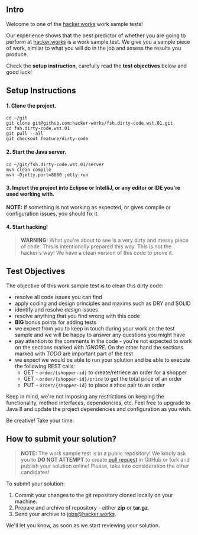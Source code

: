 ## Intro

Welcome to one of the [hacker.works][hacker.works] work sample tests!

Our experience shows that the best predictor of whether you are going to perform at [hacker.works][hacker.works] is a work sample test. We give you a sample piece of work, similar to what you will do in the job and assess the results you produce.

Check the **setup instruction**, carefully read the **test objectives** below and good luck!

## Setup Instructions

#### 1. Clone the project.

    cd ~/git
    git clone git@github.com:hacker-works/fsh.dirty-code.wst.01.git
    cd fsh.dirty-code.wst.01
    git pull --all
    git checkout feature/dirty-code

#### 2. Start the Java server.

    cd ~/git/fsh.dirty-code.wst.01/server
    mvn clean compile
    mvn -Djetty.port=8680 jetty:run

#### 3. Import the project into Eclipse or IntelliJ, or any editor or IDE you're used working with.

**NOTE:** If something is not working as expected, or gives compile or configuration issues, you should fix it. 

#### 4. Start hacking! 

> **WARNING:** What you're about to see is a very dirty and messy piece of code. This is intentionally prepared this way. This is not the hacker's way! We have a clean version of this code to prove it. 

## Test Objectives

The objective of this work sample test is to clean this dirty code:

* resolve all code issues you can find
* apply coding and design principles and maxims such as DRY and SOLID
* identify and resolve design issues
* resolve anything that you find wrong with this code 
* **BIG** bonus points for adding tests
* we expect from you to keep in touch during your work on the test sample and we will be happy to answer any questions you might have
* pay attention to the comments in the code - you're not expected to work on the sections marked with *IGNORE*. On the other hand the sections marked with *TODO* are important part of the test
* we expect we would be able to run your solution and be able to execute the following REST calls: 
  * GET - ```order/{shopper-id}``` to create/retriece an order for a shopper
  * GET - ```order/{shopper-id}/price``` to get the total price of an order
  * PUT - ```order/{shopper-id}``` to place a shoe pair to an order

Keep in mind, we're not imposing any restrictions on keeping the functionality, method interfaces, dependencies, etc. Feel free to upgrade to Java 8 and update the project dependencies and configuration as you wish. 

Be creative! Take your time.

## How to submit your solution?

> **NOTE:** The work sample test is in a public repository! We kindly ask you to **DO NOT ATTEMPT** to create [pull request][github.pull] in GitHub or fork and publish your solution online! Please, take into consideration the other candidates!

To submit your solution:

1. Commit your changes to the git repository cloned locally on your machine.
2. Prepare and archive of repository - either **zip** or **tar.gz**.
3. Send your archive to [jobs@hacker.works][jobs-mailto].

We'll let you know, as soon as we start reviewing your solution.

[hacker.works]: http://hacker.works
[github.pull]: https://github.com/hacker-works/fsh.dirty-code.wst.01/pulls
[jobs-mailto]: mailto:jobs@hacker.works
